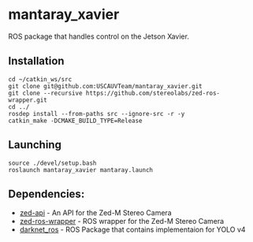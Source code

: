 # mantaray_xavier
ROS package that handles control on the Jetson Xavier.

## Installation

```
cd ~/catkin_ws/src
git clone git@github.com:USCAUVTeam/mantaray_xavier.git
git clone --recursive https://github.com/stereolabs/zed-ros-wrapper.git
cd ../
rosdep install --from-paths src --ignore-src -r -y
catkin_make -DCMAKE_BUILD_TYPE=Release
```

## Launching

```
source ./devel/setup.bash
roslaunch mantaray_xavier mantaray.launch
```

## Dependencies:
* [zed-api](https://www.stereolabs.com/docs/app-development/cpp/linux/) - An API for the Zed-M Stereo Camera
* [zed-ros-wrapper](https://github.com/stereolabs/zed-ros-wrapper) - ROS wrapper for the Zed-M Stereo Camera
* [darknet_ros](https://github.com/leggedrobotics/darknet_ros) - ROS Package that contains implementaion for YOLO v4